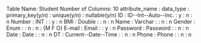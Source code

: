 Table Name: Student
Number of Columns: 10
attribute_name : data_type : primary_key(y/n) : unique(y/n) : nullable(y/n)
ID : ID--Int--Auto--Inc. : y :  n : n
Number : INT :   : y : n
BMI : Double :   : n : n
Name : Varchar :   : n : n
Gender : Enum :   : n : n : {M F O}
E-mail : Email :   : y : n
Password : Password :   : n : n
Date : Date :   : n : n
DT : Current--Date--Time :   : n : n
Phone : Phone :  : n : n

